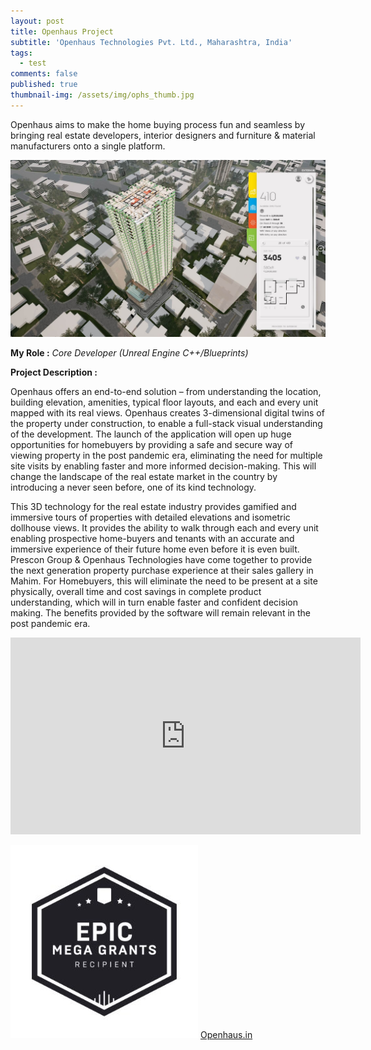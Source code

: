 ```yaml
---
layout: post
title: Openhaus Project
subtitle: 'Openhaus Technologies Pvt. Ltd., Maharashtra, India'
tags:
  - test
comments: false
published: true
thumbnail-img: /assets/img/ophs_thumb.jpg
---
```


Openhaus aims to make the home buying process fun and seamless by bringing real estate developers, interior designers and furniture & material manufacturers onto a single platform.

![Openhaus](/assets/img/Openhaus-1.jpg)

**My Role :** _Core Developer (Unreal Engine C++/Blueprints)_ 

**Project Description :**

Openhaus offers an end-to-end solution – from understanding the location, building elevation, amenities, typical floor layouts, and each and every unit mapped with its real views.  Openhaus creates 3-dimensional digital twins of the property under construction, to enable a full-stack visual understanding of the development. The launch of the application will open up huge opportunities for homebuyers by providing a safe and secure way of viewing property in the post pandemic era, eliminating the need for multiple site visits by enabling faster and more informed decision-making. This will change the landscape of the real estate market in the country by introducing a never seen before, one of its kind technology.

This 3D technology for the real estate industry provides gamified and immersive tours of properties with detailed elevations and isometric dollhouse views. It provides the ability to walk through each and every unit enabling prospective home-buyers and tenants with an accurate and immersive experience of their future home even before it is even built. Prescon Group & Openhaus Technologies have come together to provide the next generation property purchase experience at their sales gallery in Mahim. For Homebuyers, this will eliminate the need to be present at a site physically, overall time and cost savings in complete product understanding, which will in turn enable faster and confident decision making. The benefits provided by the software will remain relevant in the post pandemic era.

<iframe width="560" height="315" src="https://www.youtube.com/embed/YTqPVq-x7LA" title="YouTube video player" frameborder="0" allow="accelerometer; autoplay; clipboard-write; encrypted-media; gyroscope; picture-in-picture" allowfullscreen></iframe>

![Epic_Mega_Grant](/assets/img/Epic_Mega_Grant.jpg) [Openhaus.in](https://www.openhaus.in/)


